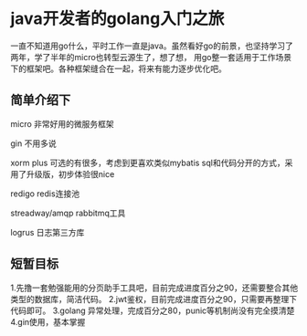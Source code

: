 # java开发者的golang入门之旅

一直不知道用go什么，平时工作一直是java。虽然看好go的前景，也坚持学习了两年，学了半年的micro也转型云源生了，想了想，
用go整一套适用于工作场景下的框架吧。各种框架缝合在一起，将来有能力逐步优化吧。

## 简单介绍下
micro 非常好用的微服务框架

gin 不用多说

xorm plus 可选的有很多，考虑到更喜欢类似mybatis sql和代码分开的方式，采用了升级版，初步体验很nice

redigo  redis连接池 

streadway/amqp  rabbitmq工具

logrus 日志第三方库

## 短暂目标
1.先撸一套勉强能用的分页助手工具吧，目前完成进度百分之90，还需要整合其他类型的数据库，简洁代码。
2.jwt鉴权，目前完成进度百分之90，只需要再整理下代码即可。
3.golang 异常处理，完成百分之80，punic等机制尚没有完全摸清楚
4.gin使用，基本掌握